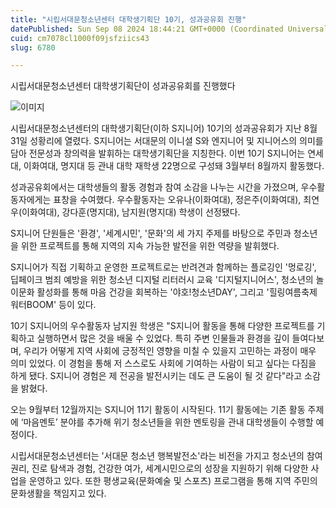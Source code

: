 ```yaml
---
title: "시립서대문청소년센터 대학생기획단 10기, 성과공유회 진행"
datePublished: Sun Sep 08 2024 18:44:21 GMT+0000 (Coordinated Universal Time)
cuid: cm7078cl1000f09jsfziics43
slug: 6780

---
```



시립서대문청소년센터 대학생기획단이 성과공유회를 진행했다

![이미지](https://cdn.hashnode.com/res/hashnode/image/upload/v1739261231642/a4ea5606-391b-4005-ab8a-e4f4a1812dde.jpeg)

시립서대문청소년센터의 대학생기획단(이하 S지니어) 10기의 성과공유회가 지난 8월 31일 성황리에 열렸다. S지니어는 서대문의 이니셜 S와 엔지니어 및 지니어스의 의미를 담아 전문성과 창의력을 발휘하는 대학생기획단을 지칭한다. 이번 10기 S지니어는 연세대, 이화여대, 명지대 등 관내 대학 재학생 22명으로 구성돼 3월부터 8월까지 활동했다.

성과공유회에서는 대학생들의 활동 경험과 참여 소감을 나누는 시간을 가졌으며, 우수활동자에게는 표창을 수여했다. 우수활동자는 오유나(이화여대), 정은주(이화여대), 최연우(이화여대), 강다훈(명지대), 남지원(명지대) 학생이 선정됐다.

S지니어 단원들은 '환경', '세계시민', '문화'의 세 가지 주제를 바탕으로 주민과 청소년을 위한 프로젝트를 통해 지역의 지속 가능한 발전을 위한 역량을 발휘했다.

S지니어가 직접 기획하고 운영한 프로젝트로는 반려견과 함께하는 플로깅인 '멍로깅', 딥페이크 범죄 예방을 위한 청소년 디지털 리터러시 교육 '디지털지니어스', 청소년의 놀이문화 활성화를 통해 마음 건강을 회복하는 '야호!청소년DAY', 그리고 '힐링여름축제 워터BOOM' 등이 있다.

10기 S지니어의 우수활동자 남지원 학생은 "S지니어 활동을 통해 다양한 프로젝트를 기획하고 실행하면서 많은 것을 배울 수 있었다. 특히 주변 인물들과 환경을 깊이 들여다보며, 우리가 어떻게 지역 사회에 긍정적인 영향을 미칠 수 있을지 고민하는 과정이 매우 의미 있었다. 이 경험을 통해 저 스스로도 사회에 기여하는 사람이 되고 싶다는 다짐을 하게 됐다. S지니어 경험은 제 전공을 발전시키는 데도 큰 도움이 될 것 같다"라고 소감을 밝혔다.

오는 9월부터 12월까지는 S지니어 11기 활동이 시작된다. 11기 활동에는 기존 활동 주제에 ‘마음멘토’ 분야를 추가해 위기 청소년들을 위한 멘토링을 관내 대학생들이 수행할 예정이다.

시립서대문청소년센터는 '서대문 청소년 행복발전소'라는 비전을 가지고 청소년의 참여권리, 진로 탐색과 경험, 건강한 여가, 세계시민으로의 성장을 지원하기 위해 다양한 사업을 운영하고 있다. 또한 평생교육(문화예술 및 스포츠) 프로그램을 통해 지역 주민의 문화생활을 책임지고 있다.